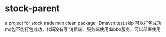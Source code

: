 # stock-parent
a project for stock trade
mvn clean package -Dmaven.test.skip 可以打包成功
mq包不能打包成功，代码没有写
消费端、服务端使用dubbo服务，可以部署使用
